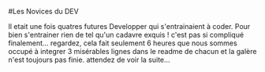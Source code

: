 #Les Novices du DEV

Il etait une fois quatres futures Developper qui s'entrainaient à coder. 
Pour bien s'entrainer rien de tel qu'un cadavre exquis !
c'est pas si compliqué finalement... regardez,
 cela fait seulement 6 heures que nous sommes occupé à integrer 3 misérables lignes
dans le readme de chacun et la galère n'est toujours pas finie.
attendez de voir la suite...
